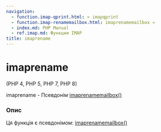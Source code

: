 ```yaml
---
navigation:
  - function.imap-qprint.html: « imapqprint
  - function.imap-renamemailbox.html: imaprenamemailbox »
  - index.md: PHP Manual
  - ref.imap.md: Функции IMAP
title: imaprename
---
```

# imaprename

(PHP 4, PHP 5, PHP 7, PHP 8)

imaprename - Псевдонім [imaprenamemailbox()](function.imap-renamemailbox.md)

### Опис

Ця функція є псевдонімом: [imaprenamemailbox()](function.imap-renamemailbox.md)
